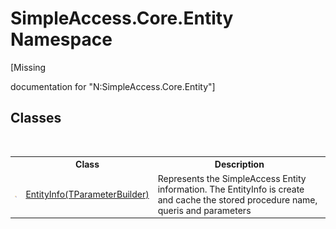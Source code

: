 # SimpleAccess.Core.Entity Namespace
 

\[Missing <summary> documentation for "N:SimpleAccess.Core.Entity"\]


## Classes
&nbsp;<table><tr><th></th><th>Class</th><th>Description</th></tr><tr><td>![Public class](media/pubclass.gif "Public class")</td><td><a href="T_SimpleAccess_Core_Entity_EntityInfo_1">EntityInfo(TParameterBuilder)</a></td><td>
Represents the SimpleAccess Entity information. The EntityInfo is create and cache the stored procedure name, queris and parameters</td></tr></table>&nbsp;
